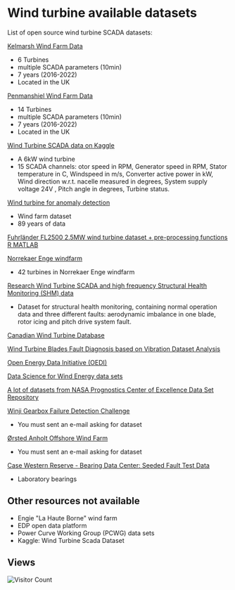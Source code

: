 # Wind turbine available datasets
List of open source wind turbine SCADA datasets:

[<ins>Kelmarsh Wind Farm Data</ins>](https://zenodo.org/record/8252025)
- 6 Turbines
- multiple SCADA parameters (10min)
- 7 years (2016-2022)
- Located in the UK

[<ins>Penmanshiel Wind Farm Data</ins>](https://zenodo.org/record/8253010)
- 14 Turbines
- multiple SCADA parameters (10min)
- 7 years (2016-2022)
- Located in the UK

[<ins>Wind Turbine SCADA data on Kaggle](https://www.kaggle.com/datasets/pythonafroz/wind-turbine-scada-data)
- A 6kW wind turbine
- 15 SCADA channels: otor speed in RPM, Generator speed in RPM, Stator temperature in C, Windspeed in m/s, Converter active power in kW, Wind direction w.r.t. nacelle measured in degrees, System supply voltage 24V , Pitch angle in degrees, Turbine status.

[<ins>Wind turbine for anomaly detection](https://zenodo.org/records/10958775)
- Wind farm dataset
- 89 years of data

[<ins>Fuhrländer FL2500 2.5MW wind turbine dataset + pre-processing functions R MATLAB](https://github.com/alecuba16/fuhrlander)
  
[<ins>Norrekaer Enge windfarm](https://data.dtu.dk/articles/dataset/SCADA_data_from_Norre_m2_wind_farm/19076756)
- 42 turbines in Norrekaer Enge windfarm

[<ins>Research Wind Turbine SCADA and high frequency Structural Health Monitoring (SHM) data](https://zenodo.org/records/8229750)
- Dataset for structural health monitoring, containing normal operation data and three different faults: aerodynamic imbalance in one blade, rotor icing and pitch drive system fault.

[<ins>Canadian Wind Turbine Database</ins>](https://open.canada.ca/data/en/dataset/79fdad93-9025-49ad-ba16-c26d718cc070)

[<ins>Wind Turbine Blades Fault Diagnosis based on Vibration Dataset Analysis</ins>](https://data.mendeley.com/datasets/5d7vbdp8f7/3)

[<ins>Open Energy Data Initiative (OEDI)</ins>](https://data.openei.org/submissions/738)

[<ins>Data Science for Wind Energy data sets</ins>](https://aml.engr.tamu.edu/book-dswe/dswe-datasets/)

[<ins>A lot of datasets from NASA Prognostics Center of Excellence Data Set Repository</ins>](https://www.nasa.gov/content/prognostics-center-of-excellence-data-set-repository)

[<ins>Winji Gearbox Failure Detection Challenge</ins>](https://www.wedowind.ch/spaces/winji-challenges-space)
- You must sent an e-mail asking for dataset

[<ins>Ørsted Anholt Offshore Wind Farm</ins>](https://orsted.com/en/what-we-do/renewable-energy-solutions/offshore-wind/offshore-wind-data)
- You must sent an e-mail asking for dataset

[<ins>Case Western Reserve - Bearing Data Center: Seeded Fault Test Data</ins>](https://engineering.case.edu/bearingdatacenter)
- Laboratory bearings

## Other resources not available

- Engie "La Haute Borne" wind farm
- EDP open data platform
- Power Curve Working Group (PCWG) data sets
- Kaggle: Wind Turbine Scada Dataset

## Views
![Visitor Count](https://komarev.com/ghpvc/?username=<cesartadeub>)
